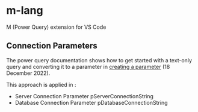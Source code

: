m-lang 
====== 
M (Power Query) extension for VS Code 


## Connection Parameters 
The power query documentation shows how to get started with a text-only query and converting it to a parameter in [creating a parameter](https://learn.microsoft.com/en-us/power-query/power-query-query-parameters#creating-a-parameter) (18 December 2022). 

This approach is applied in : 
* Server Connection Parameter pServerConnectionString 
* Database Connection Parameter pDatabaseConnectionString 

